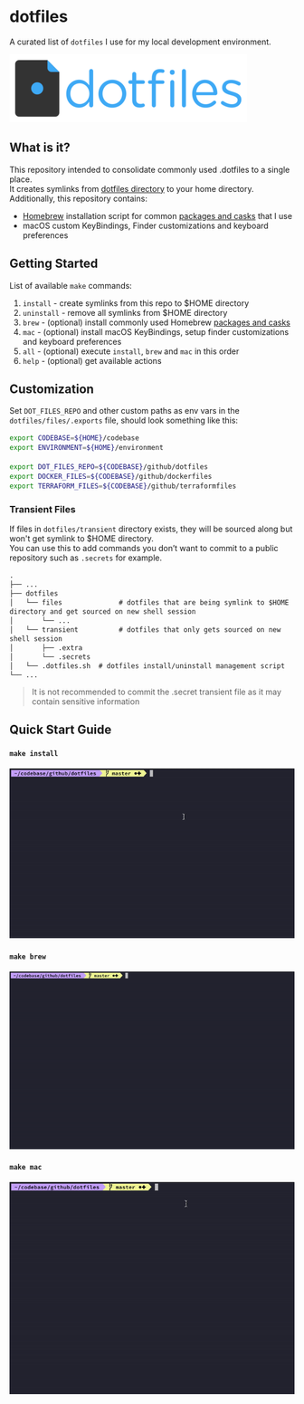 # dotfiles
A curated list of `dotfiles` I use for my local development environment.

![dotfiles-logo-resized](docs/assets/logos/dotfiles-logo-resized.png)

## What is it?
This repository intended to consolidate commonly used .dotfiles to a single place.<br/>
It creates symlinks from [dotfiles directory](dotfiles/managed) to your home directory.<br/>
Additionally, this repository contains:
- [Homebrew](https://github.com/Homebrew/brew) installation script for common [packages and casks](brew/brew.sh) that I use
- macOS custom KeyBindings, Finder customizations and keyboard preferences

## Getting Started

List of available `make` commands:

1. `install`   - create symlinks from this repo to $HOME directory
2. `uninstall` - remove all symlinks from $HOME directory
3. `brew`      - (optional) install commonly used Homebrew [packages and casks](brew/brew.sh)
4. `mac`       - (optional) install macOS KeyBindings, setup finder customizations and keyboard preferences
5. `all`       - (optional) execute `install`, `brew` and `mac` in this order
6. `help`      - (optional) get available actions

## Customization

Set `DOT_FILES_REPO` and other custom paths as env vars in the `dotfiles/files/.exports` file, should look something like this:
```bash
export CODEBASE=${HOME}/codebase
export ENVIRONMENT=${HOME}/environment

export DOT_FILES_REPO=${CODEBASE}/github/dotfiles
export DOCKER_FILES=${CODEBASE}/github/dockerfiles
export TERRAFORM_FILES=${CODEBASE}/github/terraformfiles
```

### Transient Files
If files in `dotfiles/transient` directory exists, they will be sourced along but won't get symlink to $HOME directory.<br/>
You can use this to add commands you don’t want to commit to a public repository such as `.secrets` for example.

    .
    ├── ...
    ├── dotfiles               
    │   └── files              # dotfiles that are being symlink to $HOME directory and get sourced on new shell session
    │       └── ...            
    │   └── transient          # dotfiles that only gets sourced on new shell session
    │       ├── .extra       
    │       └── .secrets       
    │   └── .dotfiles.sh  # dotfiles install/uninstall management script 
    └── ...
                     
> It is not recommended to commit the .secret transient file as it may contain sensitive information

## Quick Start Guide

#### `make install`
![](docs/assets/gifs/dotfiles-install-700px.gif)

#### `make brew`
![](docs/assets/gifs/brew-install-700px.gif)

#### `make mac`
![](docs/assets/gifs/mac-install-700px.gif)
